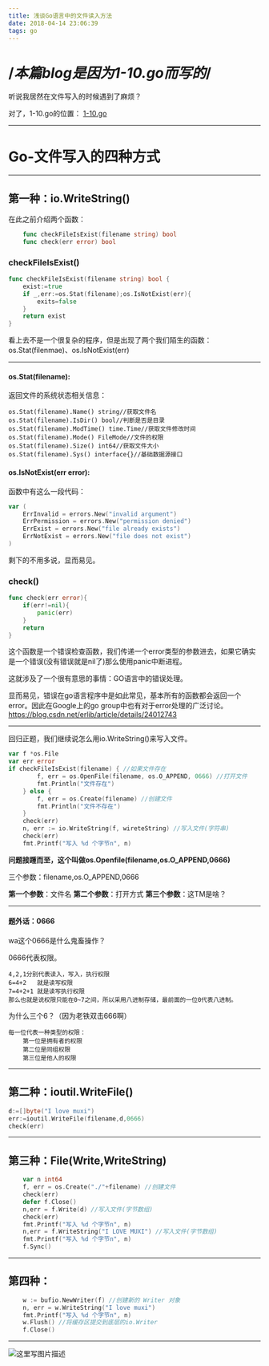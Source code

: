 ```yaml
---
title: 浅谈Go语言中的文件读入方法
date: 2018-04-14 23:06:39
tags: go
---
```

# /*本篇blog是因为1-10.go而写的*/

听说我居然在文件写入的时候遇到了麻烦？

对了，1-10.go的位置：
[1-10.go](https://github.com/ShiinaOrez/go_practice/blob/master/Go%E7%A8%8B%E5%BA%8F%E8%AE%BE%E8%AE%A1%E8%AF%AD%E8%A8%80/1/1-10.go)

-----
# Go-文件写入的四种方式

-----

## 第一种：io.WriteString()

在此之前介绍两个函数：
```go
	func checkFileIsExist(filename string) bool
	func check(err error) bool
```

### checkFileIsExist()
```go
func checkFileIsExist(filename string) bool {
    exist:=true
    if _,err:=os.Stat(filename);os.IsNotExist(err){
        exits=false
    }
    return exist
}
```
看上去不是一个很复杂的程序，但是出现了两个我们陌生的函数：os.Stat(filenmae)、os.IsNotExist(err)

-----
#### os.Stat(filename):
返回文件的系统状态相关信息：
	
    os.Stat(filename).Name() string//获取文件名
    os.Stat(filename).IsDir() bool//判断是否是目录
    os.Stat(filename).ModTime() time.Time//获取文件修改时间
    os.Stat(filename).Mode() FileMode//文件的权限
    os.Stat(filename).Size() int64//获取文件大小
    os.Stat(filename).Sys() interface{}//基础数据源接口

#### os.IsNotExist(err error):

函数中有这么一段代码：
```go
var (
    ErrInvalid = errors.New("invalid argument")
    ErrPermission = errors.New("permission denied")
    ErrExist = errors.New("file already exists")
    ErrNotExist = errors.New("file does not exist")
)
```

剩下的不用多说，显而易见。
### check()

```go
func check(err error){
    if(err!=nil){
        panic(err)
    }
    return 
}
```
这个函数是一个错误检查函数，我们传递一个error类型的参数进去，如果它确实是一个错误(没有错误就是nil了)那么使用panic中断进程。

这就涉及了一个很有意思的事情：GO语言中的错误处理。

显而易见，错误在go语言程序中是如此常见，基本所有的函数都会返回一个error。因此在Google上的go group中也有对于error处理的广泛讨论。https://blog.csdn.net/erlib/article/details/24012743

----
回归正题，我们继续说怎么用io.WriteString()来写入文件。

```go
var f *os.File
var err error
if checkFileIsExist(filename) { //如果文件存在
		f, err = os.OpenFile(filename, os.O_APPEND, 0666) //打开文件
		fmt.Println("文件存在")
	} else {
		f, err = os.Create(filename) //创建文件
		fmt.Println("文件不存在")
	}
	check(err)
	n, err := io.WriteString(f, wireteString) //写入文件(字符串)
	check(err)
	fmt.Printf("写入 %d 个字节n", n)
```
**问题接踵而至，这个叫做os.Openfile(filename,os.O_APPEND,0666)**

三个参数：filename,os.O_APPEND,0666

**第一个参数**：文件名
**第二个参数**：打开方式
**第三个参数**：这TM是啥？

----
#### 题外话：0666

wa这个0666是什么鬼畜操作？

0666代表权限。

	4,2,1分别代表读入，写入，执行权限
	6=4+2   就是读写权限
	7=4+2+1 就是读写执行权限
	那么也就是说权限只能在0~7之间，所以采用八进制存储，最前面的一位0代表八进制。

为什么三个6？（因为老铁双击666啊）

	每一位代表一种类型的权限：
		第一位是拥有者的权限
		第二位是同组权限
		第三位是他人的权限

----
## 第二种：ioutil.WriteFile()

```go
d:=[]byte("I love muxi")
err:=ioutil.WriteFile(filename,d,0666)
check(err)
```

-----
## 第三种：File(Write,WriteString)
```go
    var n int64
    f, err = os.Create("./"+filename) //创建文件
	check(err)
	defer f.Close()
	n,err = f.Write(d) //写入文件(字节数组)
	check(err)
	fmt.Printf("写入 %d 个字节n", n)
	n,err = f.WriteString("I LOVE MUXI") //写入文件(字节数组)
	fmt.Printf("写入 %d 个字节n", n)
	f.Sync()
```

-----
## 第四种：
```go
	w := bufio.NewWriter(f) //创建新的 Writer 对象
	n, err = w.WriteString("I love muxi")
	fmt.Printf("写入 %d 个字节n", n)
	w.Flush() //将缓存区提交到底层的io.Writer
	f.Close()
```
-----

![这里写图片描述](http://r.photo.store.qq.com/psb?/V13Gxo2x1UzVE2/Vv8Pj2J71CNGUB1enHftGxNBTkjO8ceaxgCmWiGq0UM!/r/dDEBAAAAAAAA)
